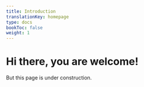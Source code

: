 ```yaml
---
title: Introduction
translationKey: homepage
type: docs
bookToc: false
weight: 1
---
```


# Hi there, you are welcome!

But this page is under construction.
